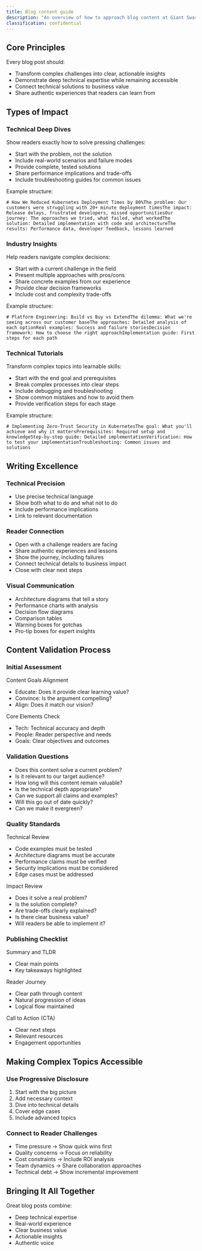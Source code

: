 ```yaml
---
title: Blog content guide
description: "An overview of how to approach blog content at Giant Swarm. "
classification: confidential
---
```

## Core Principles


Every blog post should:


- Transform complex challenges into clear, actionable insights
- Demonstrate deep technical expertise while remaining accessible
- Connect technical solutions to business value
- Share authentic experiences that readers can learn from





## Types of Impact

### Technical Deep Dives


Show readers exactly how to solve pressing challenges:


- Start with the problem, not the solution
- Include real-world scenarios and failure modes
- Provide complete, tested solutions
- Share performance implications and trade-offs
- Include troubleshooting guides for common issues


Example structure:


```
# How We Reduced Kubernetes Deployment Times by 80%The problem: Our customers were struggling with 20+ minute deployment timesThe impact: Release delays, frustrated developers, missed opportunitiesOur journey: The approaches we tried, what failed, what workedThe solution: Detailed implementation with code and architectureThe results: Performance data, developer feedback, lessons learned
```

### Industry Insights


Help readers navigate complex decisions:


- Start with a current challenge in the field
- Present multiple approaches with pros/cons
- Share concrete examples from our experience
- Provide clear decision frameworks
- Include cost and complexity trade-offs


Example structure:


```
# Platform Engineering: Build vs Buy vs ExtendThe dilemma: What we're seeing across our customer baseThe approaches: Detailed analysis of each optionReal examples: Success and failure storiesDecision framework: How to choose the right approachImplementation guide: First steps for each path
```





### Technical Tutorials

Transform complex topics into learnable skills:


- Start with the end goal and prerequisites
- Break complex processes into clear steps
- Include debugging and troubleshooting
- Show common mistakes and how to avoid them
- Provide verification steps for each stage


Example structure:


```
# Implementing Zero-Trust Security in KubernetesThe goal: What you'll achieve and why it mattersPrerequisites: Required setup and knowledgeStep-by-step guide: Detailed implementationVerification: How to test your implementationTroubleshooting: Common issues and solutions
```

## Writing Excellence

### Technical Precision

- Use precise technical language
- Show both what to do and what not to do
- Include performance implications
- Link to relevant documentation

### Reader Connection

- Open with a challenge readers are facing
- Share authentic experiences and lessons
- Show the journey, including failures
- Connect technical details to business impact
- Close with clear next steps

### Visual Communication

- Architecture diagrams that tell a story
- Performance charts with analysis
- Decision flow diagrams
- Comparison tables
- Warning boxes for gotchas
- Pro-tip boxes for expert insights

## Content Validation Process

### Initial Assessment


Content Goals Alignment

- Educate: Does it provide clear learning value?
- Convince: Is the argument compelling?
- Align: Does it match our vision?


Core Elements Check

- Tech: Technical accuracy and depth
- People: Reader perspective and needs
- Goals: Clear objectives and outcomes

### Validation Questions

- Does this content solve a current problem?
- Is it relevant to our target audience?
- How long will this content remain valuable?
- Is the technical depth appropriate?
- Can we support all claims and examples?
- Will this go out of date quickly?
- Can we make it evergreen?

### Quality Standards

Technical Review

- Code examples must be tested
- Architecture diagrams must be accurate
- Performance claims must be verified
- Security implications must be considered
- Edge cases must be addressed

Impact Review

- Does it solve a real problem?
- Is the solution complete?
- Are trade-offs clearly explained?
- Is there clear business value?
- Will readers be able to implement it?

### Publishing Checklist

Summary and TLDR

- Clear main points
- Key takeaways highlighted

Reader Journey

- Clear path through content
- Natural progression of ideas
- Logical flow maintained

Call to Action (CTA)

- Clear next steps
- Relevant resources
- Engagement opportunities

## Making Complex Topics Accessible

### Use Progressive Disclosure

1. Start with the big picture
1. Add necessary context
1. Dive into technical details
1. Cover edge cases
1. Include advanced topics

### Connect to Reader Challenges

- Time pressure → Show quick wins first
- Quality concerns → Focus on reliability
- Cost constraints → Include ROI analysis
- Team dynamics → Share collaboration approaches
- Technical debt → Show incremental improvement

## Bringing It All Together

Great blog posts combine:

- Deep technical expertise
- Real-world experience
- Clear business value
- Actionable insights
- Authentic voice




